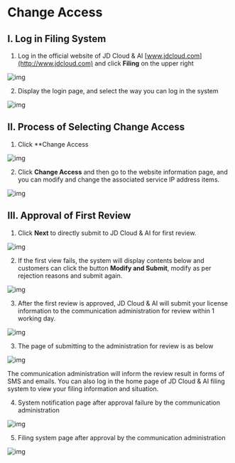 # Change Access

## I. Log in Filing System

1. Log in the official website of JD Cloud & AI [www.jdcloud.com](http://www.jdcloud.com) and click **Filing** on the upper right

![img](https://github.com/jdcloudcom/cn/blob/joytaobao-beian-2020032802/image/ICP-License-Service/Change-access-cn-1.png)

2. Display the login page, and select the way you can log in the system

![img](https://github.com/jdcloudcom/cn/blob/joytaobao-beian-2020032802/image/ICP-License-Service/Change-access-cn-2.png)

## II. Process of Selecting Change Access

1. Click **Change Access

![img](https://github.com/jdcloudcom/cn/blob/joytaobao-beian-2020032802/image/ICP-License-Service/Change-access-cn-3.png)

2. Click **Change Access** and then go to the website information page, and you can modify and change the associated service IP address items.

![img](https://github.com/jdcloudcom/cn/blob/joytaobao-beian-2020032802/image/ICP-License-Service/Change-access-cn-4.png)

## III. Approval of First Review

1. Click **Next** to directly submit to JD Cloud & AI for first review.

![img](https://github.com/jdcloudcom/cn/blob/joytaobao-beian-2020032802/image/ICP-License-Service/Change-access-cn-5.png)

2. If the first view fails, the system will display contents below and customers can click the button **Modify and Submit**, modify as per rejection reasons and submit again.

![img](https://github.com/jdcloudcom/cn/blob/joytaobao-beian-2020032802/image/ICP-License-Service/Change-access-cn-6.png)

3. After the first review is approved, JD Cloud & AI will submit your license information to the communication administration for review within 1 working day.

![img](https://github.com/jdcloudcom/cn/blob/joytaobao-beian-2020032802/image/ICP-License-Service/Change-access-cn-7.png)

3. The page of submitting to the administration for review is as below

![img](https://github.com/jdcloudcom/cn/blob/joytaobao-beian-2020032802/image/ICP-License-Service/Change-access-cn-8.png)

The communication administration will inform the review result in forms of SMS and emails. You can also log in the home page of JD Cloud & AI filing system to view your filing information and situation.

4. System notification page after approval failure by the communication administration

![img](https://github.com/jdcloudcom/cn/blob/joytaobao-beian-2020032802/image/ICP-License-Service/Change-access-cn-9.png)

5. Filing system page after approval by the communication administration

![img](https://github.com/jdcloudcom/cn/blob/joytaobao-beian-2020032802/image/ICP-License-Service/Change-access-cn-10.png)
